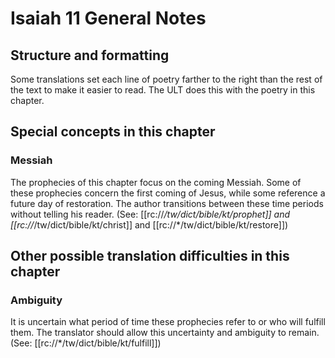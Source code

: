 # Isaiah 11 General Notes
## Structure and formatting

Some translations set each line of poetry farther to the right than the rest of the text to make it easier to read. The ULT does this with the poetry in this chapter.

## Special concepts in this chapter

### Messiah
The prophecies of this chapter focus on the coming Messiah. Some of these prophecies concern the first coming of Jesus, while some reference a future day of restoration. The author transitions between these time periods without telling his reader. (See: [[rc://*/tw/dict/bible/kt/prophet]] and [[rc://*/tw/dict/bible/kt/christ]] and [[rc://*/tw/dict/bible/kt/restore]])

## Other possible translation difficulties in this chapter

### Ambiguity
It is uncertain what period of time these prophecies refer to or who will fulfill them. The translator should allow this uncertainty and ambiguity to remain. (See: [[rc://*/tw/dict/bible/kt/fulfill]])